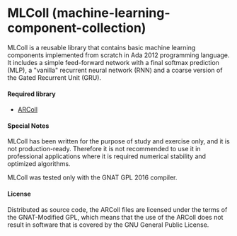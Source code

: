 # MLColl (machine-learning-component-collection) 

MLColl is a reusable library that contains basic machine learning components implemented from scratch in Ada 2012 programming language.
It includes a simple feed-forward network with a final softmax prediction (MLP), a "vanilla" recurrent neural network (RNN) and a coarse version of the Gated Recurrent Unit (GRU).

#### Required library

 * [ARColl](https://github.com/matteo-grella/arcoll/tree/master)

#### Special Notes

MLColl has been written for the purpose of study and exercise only, and it is not production-ready. Therefore it is not recommended to use it in professional applications where it is required numerical stability and optimized algorithms.

MLColl was tested only with the GNAT GPL 2016 compiler.

#### License

Distributed as source code, the ARColl files are licensed under the terms of the GNAT-Modified GPL, which means that the use of the ARColl does not result in software that is covered by the GNU General Public License.
